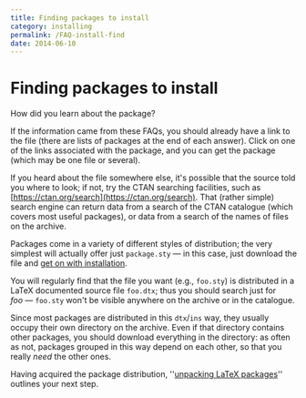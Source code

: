 ```yaml
---
title: Finding packages to install
category: installing
permalink: /FAQ-install-find
date: 2014-06-10
---
```


# Finding packages to install

How did you learn about the package?

If the information came from these FAQs, you should already
have a link to the file (there are lists of packages at the end of
each answer).
  Click on one of the links associated with the package, and you can
  get the package (which may be one file or several).

If you heard about the file somewhere else, it's possible that the
source told you where to look; if not, try the CTAN searching
facilities, such as [https://ctan.org/search](https://ctan.org/search).
That (rather
simple) search engine can return data from a search of the CTAN
catalogue (which covers most useful packages), or data from a search
of the names of files on the archive.

Packages come in a variety of different styles of distribution; the
very simplest will actually offer just `package.sty`&nbsp;&mdash; in this
case, just download the file and 
[get on with installation](FAQ-inst-wlcf.md).

You will regularly find that the file you want (e.g., `foo.sty`)
is distributed in a LaTeX documented source file `foo.dtx`;
thus you should search just for _foo_&nbsp;&mdash; `foo.sty` won't be
visible anywhere on the archive or in the catalogue.

Since most packages are distributed in this
`dtx`/`ins` way, they usually occupy their own
directory on the archive.  Even if that directory contains other
packages, you should download everything in the directory: as often as
not, packages grouped in this way depend on each other, so that you
really _need_ the other ones.

Having acquired the package distribution, 
''[unpacking LaTeX packages](FAQ-install-unpack.md)'' outlines
your next step.

